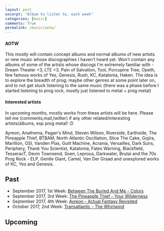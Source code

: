 ```yaml
---
layout: post
excerpt: "Album to listen to, each week"
categories: [music]
comments: True
permalink: /music/aotw/
---
```


#### AOTW

This mostly will contain concept albums and normal albums of new artists or new music whose discographies I haven't heard yet. Won't contain any albums of some of the artists whose discogs I'm extremely familiar with - Dream Theater <3, LTE <3, Pain of Salvation, Tool, Porcupine Tree, Opeth, few famous works of Yes, Genesis, Rush, KC, Katatonia, Haken. The idea is to explore the breadth of prog; maybe other genres at some point later on, and to not get stuck listening to the same music (there was a phase before I started listening to prog rock, mostly just listened to metal + prog metal)

#### Interested artists

In upcoming months, mostly works from these artists will be here. Please tell me (comments,mail,twitter) if any other related/interesting artists/albums, esp prog metal! :D

Ayreon, Anathema, Pagan's Mind, Steven Wilson, Riverside, Earthside, The Pineapple Thief, BTBAM, North Atlantic Oscillation, Slice The Cake, Gojira, Marillion, OSI, Vanden Plas, Guilt Machine, Acrania, Versailles, Dark Suns, Periphery, Thank You Scientist, Katatonia, Fates Warning, Blackfield, TesseracT, Devin Townsend, Soen, Leprous, Darkwater, Brutai and the 70s Prog Rock - ELP, Gentle Giant, Camel, Van Der Graad and unexplored works of KC, Yes and Genesis.

## Past
- September 2017, 1st Week: [Between The Buried And Me - Colors](https://open.spotify.com/album/56mXsvBsKgRCXgmtzOAC22)
- September 2017, 3rd Week: [The Pineapple Thief - Your Wilderness](https://open.spotify.com/album/7jjzqewWL5T2lj8hU2Z4bG)
- September 2017, 4th Week: [Ayreon - Actual Fantasy Revisited](https://open.spotify.com/album/5I6I4IAoTa6Kz04wsf0KnC)
- October 2017, 2nd Week: [Transatlantic - The Whirlwind](https://www.amazon.com/Whirlwind-Transatlantic/dp/B002OB9KPE)

## Upcoming



